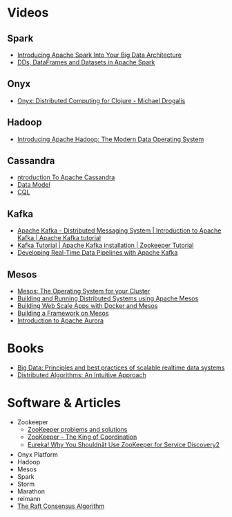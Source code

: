 # Videos
## Spark
* [Introducing Apache Spark Into Your Big Data Architecture](https://www.youtube.com/watch?v=aKFnfSbNkm4)
* [DDs, DataFrames and Datasets in Apache Spark](https://www.youtube.com/watch?v=pZQsDloGB4w)
## Onyx
* [Onyx: Distributed Computing for Clojure - Michael Drogalis](https://www.youtube.com/watch?v=YlfA8hFs2HY)
## Hadoop
* [Introducing Apache Hadoop: The Modern Data Operating System](https://www.youtube.com/watch?v=d2xeNpfzsYI)
## Cassandra
* [ntroduction To Apache Cassandra](https://www.youtube.com/watch?v=B_HTdrTgGNs)
* [Data Model](https://www.youtube.com/playlist?list=PL5-LSMt1y-7712ivfQkYqAu14lq2Mi5Ay)
* [CQL](https://www.youtube.com/watch?v=g5zfpUylx4w)
## Kafka
* [Apache Kafka - Distributed Messaging System | Introduction to Apache Kafka | Apache Kafka tutorial](https://www.youtube.com/watch?v=BGhlHsFBhLE)
* [Kafka Tutorial | Apache Kafka installation | Zookeeper Tutorial](https://www.youtube.com/watch?v=DFHzbK2Tuak)
* [Developing Real-Time Data Pipelines with Apache Kafka](https://www.youtube.com/watch?v=GRPLRONVDWY)
## Mesos
* [Mesos: The Operating System for your Cluster](https://www.youtube.com/watch?v=gVGZHzRjvo0)
* [Building and Running Distributed Systems using Apache Mesos](https://www.youtube.com/watch?v=hTcZGODnyf0)
* [Building Web Scale Apps with Docker and Mesos](https://www.youtube.com/watch?v=UdHG170jBxs)
* [Building a Framework on Mesos](https://www.youtube.com/watch?v=TPXw_lMTJVk)
* [Introduction to Apache Aurora](https://www.youtube.com/watch?v=asd_h6VzaJc)
# Books
* [Big Data: Principles and best practices of scalable realtime data systems](https://www.amazon.com/Big-Data-Principles-practices-scalable/dp/1617290343/ref=sr_1_2?ie=UTF8&qid=1468152161&sr=8-2&keywords=big+data)
* [Distributed Algorithms: An Intuitive Approach](https://www.amazon.com/Distributed-Algorithms-Intuitive-Approach-Press/dp/0262026775/ref=sr_1_1?s=books&ie=UTF8&qid=1468152360&sr=1-1&keywords=distributed+systems)

# Software & Articles
* Zookeeper
  * [ZooKeeper problems and solutions](https://www.ibm.com/support/knowledgecenter/SSCRJU_4.0.0/com.ibm.streams.pd.doc/doc/containerstreamszookeeper.html)
  * [ZooKeeper - The King of Coordination](https://www.elastic.co/blog/found-zookeeper-king-of-coordination)
  * [Eureka! Why You Shouldnât Use ZooKeeper for Service Discovery2](https://tech.knewton.com/blog/2014/12/eureka-shouldnt-use-zookeeper-service-discovery/)
* Onyx Platform
* Hadoop
* Mesos
* Spark
* Storm
* Marathon
* reimann
* [The Raft Consensus Algorithm](https://raft.github.io/)

